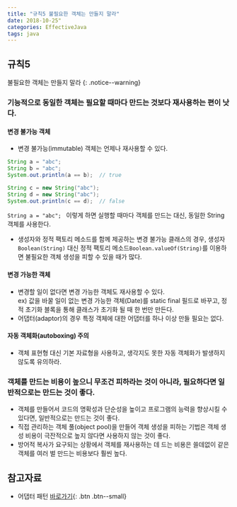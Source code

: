 ```yaml
---
title: "규칙5 불필요한 객체는 만들지 말라"
date: 2018-10-25"
categories: EffectiveJava
tags: java
---
```


## 규칙5
불필요한 객체는 만들지 말라
{: .notice--warning}

### 기능적으로 동일한 객체는 필요할 때마다 만드는 것보다 재사용하는 편이 낫다.

#### 변경 불가능 객체

* 변경 불가능(immutable) 객체는 언제나 재사용할 수 있다.

```java
String a = "abc"; 
String b = "abc";
System.out.println(a == b);  // true

String c = new String("abc");
String d = new String("abc");
System.out.println(c == d);  // false
```

`String a = "abc"; ` 이렇게 하면 실행할 때마다 객체를 만드는 대신, 동일한 String 객체를 사용한다. 

* 생성자와 정적 팩토리 메소드를 함께 제공하는 변경 불가능 클래스의 경우, 생성자`Boolean(String)` 대신 정적 팩토리 메소드`Boolean.valueOf(String)`를 이용하면 불필요한 객체 생성을 피할 수 있을 때가 많다.  

#### 변경 가능한 객체
* 변경할 일이 없다면 변경 가능한 객체도 재사용할 수 있다.  
ex) 값을 바꿀 일이 없는 변경 가능한 객체(Date)를 static final 필드로 바꾸고, 정적 초기화 블록을 통해 클래스가 초기화 될 때 한 번만 만든다.
* 어댑터(adaptor)의 경우 특정 객체에 대한 어댑터를 하나 이상 만들 필요는 없다.

#### 자동 객체화(autoboxing) 주의
* 객체 표현형 대신 기본 자료형을 사용하고, 생각지도 못한 자동 객체화가 발생하지 않도록 유의하라.

### 객체를 만드는 비용이 높으니 무조건 피하라는 것이 아니라, 필요하다면 일반적으로는 만드는 것이 좋다.
* 객체를 만들어서 코드의 명확성과 단순성을 높이고 프로그램의 능력을 향상시킬 수 있다면, 일반적으로는 만드는 것이 좋다.
* 직접 관리하는 객체 풀(object pool)을 만들어 객체 생성을 피하는 기법은 객체 생성 비용이 극잔적으로 높지 않다면 사용하지 않는 것이 좋다.
* 방어적 복사가 요구되는 상황에서 객체를 재사용하는 데 드는 비용은 쓸데없이 같은 객체를 여러 벌 만드는 비용보다 훨씬 높다.

## 참고자료
* 어댑터 패턴 [바로가기](https://blog.seotory.com/post/2017/09/java-adapter-pattern){: .btn .btn--small}
